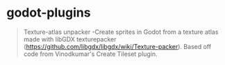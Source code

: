 # godot-plugins
>Texture-atlas unpacker
-Create sprites in Godot from a texture atlas made with libGDX 
texturepacker (https://github.com/libgdx/libgdx/wiki/Texture-packer). Based off code from Vinodkumar's Create Tileset plugin.
